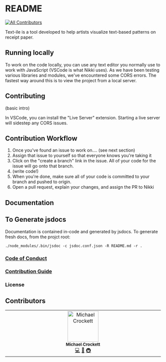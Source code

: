 # README
<!-- ALL-CONTRIBUTORS-BADGE:START - Do not remove or modify this section -->
[![All Contributors](https://img.shields.io/badge/all_contributors-1-orange.svg?style=flat-square)](#contributors-)
<!-- ALL-CONTRIBUTORS-BADGE:END -->

Text-ile is a tool developed to help artists visualize text-based patterns on receipt paper.  

## Running locally

To work on the code locally, you can use any text editor you normally use to work with JavaScript (VSCode is what Nikki uses). As we have been testing various libraries and modules, we've encountered some CORS errors. The fastest way around this is to view the project from a local server.



## Contributing
(basic intro)

In VSCode, you can install the "Live Server" extension. Starting a live server will sidestep any CORS issues.

## Contribution Workflow

1. Once you've found an issue to work on.... (see next section)
2. Assign that issue to yourself so that everyone knows you're taking it
3. Click on the "create a branch" link in the issue. All of your code for the issue will go onto that branch.
4. (write code!)
5. When you're done, make sure all of your code is committed to your branch and pushed to origin.
6. Open a pull request, explain your changes, and assign the PR to Nikki

## Documentation

## To Generate jsdocs

Documentation is contained in-code and generated by jsdocs.  To generate fresh docs, from the projct root:

```
./node_modules/.bin/jsdoc -c jsdoc.conf.json -R README.md -r .
```


### [Code of Conduct](./CODE_OF_CONDUCT.md)
### [Contribution Guide](./CONTRIBUTING.md)
### License

## Contributors

<!-- ALL-CONTRIBUTORS-LIST:START - Do not remove or modify this section -->
<!-- prettier-ignore-start -->
<!-- markdownlint-disable -->
<table>
  <tbody>
    <tr>
      <td align="center" valign="top" width="14.28%"><a href="https://github.com/michaeljscrockett"><img src="https://avatars.githubusercontent.com/u/77591445?v=4?s=100" width="100px;" alt="Michael Crockett"/><br /><sub><b>Michael Crockett</b></sub></a><br /><a href="https://github.com/drnikki/text-ile/commits?author=michaeljscrockett" title="Code">💻</a> <a href="https://github.com/drnikki/text-ile/commits?author=michaeljscrockett" title="Documentation">📖</a> <a href="#infra-michaeljscrockett" title="Infrastructure (Hosting, Build-Tools, etc)">🚇</a></td>
    </tr>
  </tbody>
</table>

<!-- markdownlint-restore -->
<!-- prettier-ignore-end -->

<!-- ALL-CONTRIBUTORS-LIST:END -->
<!-- prettier-ignore-start -->
<!-- markdownlint-disable -->

<!-- markdownlint-restore -->
<!-- prettier-ignore-end -->

<!-- ALL-CONTRIBUTORS-LIST:END -->


